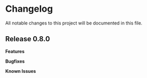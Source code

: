 # Changelog

All notable changes to this project will be documented in this file.

## Release 0.8.0

**Features**

**Bugfixes**

**Known Issues**
